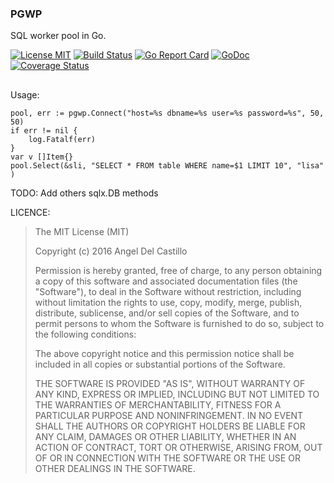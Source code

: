 ### PGWP

SQL worker pool in Go.

[![License MIT](https://img.shields.io/npm/l/express.svg)](http://opensource.org/licenses/MIT)
[![Build Status](https://travis-ci.org/jimmy-go/pgwp.svg?branch=master)](https://travis-ci.org/jimmy-go/pgwp)
[![Go Report Card](https://goreportcard.com/badge/github.com/jimmy-go/pgwp)](https://goreportcard.com/report/github.com/jimmy-go/pgwp)
[![GoDoc](http://godoc.org/github.com/jimmy-go/pgwp?status.png)](http://godoc.org/github.com/jimmy-go/pgwp)
[![Coverage Status](https://coveralls.io/repos/github/jimmy-go/pgwp/badge.svg?branch=master&1)](https://coveralls.io/github/jimmy-go/pgwp?branch=master)

##

Usage:
```
pool, err := pgwp.Connect("host=%s dbname=%s user=%s password=%s", 50, 50)
if err != nil {
    log.Fatalf(err)
}
var v []Item{}
pool.Select(&sli, "SELECT * FROM table WHERE name=$1 LIMIT 10", "lisa" )
```

TODO:
    Add others sqlx.DB methods

LICENCE:

>The MIT License (MIT)
>
>Copyright (c) 2016 Angel Del Castillo
>
>Permission is hereby granted, free of charge, to any person obtaining a copy
>of this software and associated documentation files (the "Software"), to deal
>in the Software without restriction, including without limitation the rights
>to use, copy, modify, merge, publish, distribute, sublicense, and/or sell
>copies of the Software, and to permit persons to whom the Software is
>furnished to do so, subject to the following conditions:
>
>The above copyright notice and this permission notice shall be included in all
>copies or substantial portions of the Software.
>
>THE SOFTWARE IS PROVIDED "AS IS", WITHOUT WARRANTY OF ANY KIND, EXPRESS OR
>IMPLIED, INCLUDING BUT NOT LIMITED TO THE WARRANTIES OF MERCHANTABILITY,
>FITNESS FOR A PARTICULAR PURPOSE AND NONINFRINGEMENT. IN NO EVENT SHALL THE
>AUTHORS OR COPYRIGHT HOLDERS BE LIABLE FOR ANY CLAIM, DAMAGES OR OTHER
>LIABILITY, WHETHER IN AN ACTION OF CONTRACT, TORT OR OTHERWISE, ARISING FROM,
>OUT OF OR IN CONNECTION WITH THE SOFTWARE OR THE USE OR OTHER DEALINGS IN THE
>SOFTWARE.

